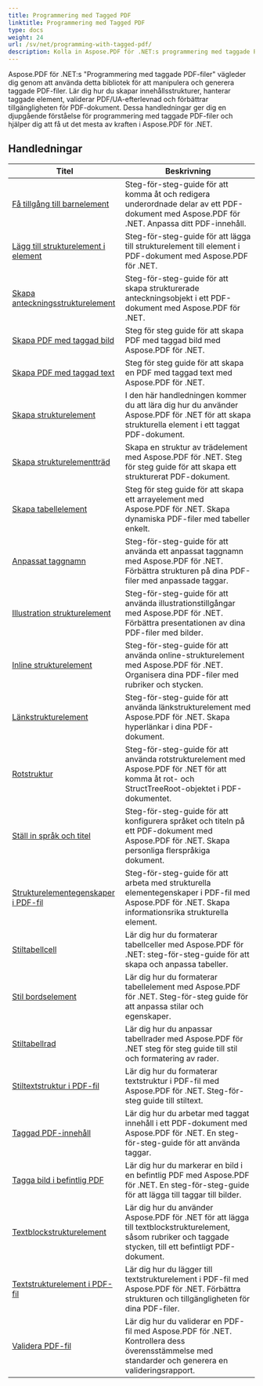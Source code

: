 ```yaml
---
title: Programmering med Tagged PDF
linktitle: Programmering med Tagged PDF
type: docs
weight: 24
url: /sv/net/programming-with-tagged-pdf/
description: Kolla in Aspose.PDF för .NET:s programmering med taggade PDF-handledningar för att bemästra taggade PDF-manipulering och generering.
---
```


Aspose.PDF för .NET:s "Programmering med taggade PDF-filer" vägleder dig genom att använda detta bibliotek för att manipulera och generera taggade PDF-filer. Lär dig hur du skapar innehållsstrukturer, hanterar taggade element, validerar PDF/UA-efterlevnad och förbättrar tillgängligheten för PDF-dokument. Dessa handledningar ger dig en djupgående förståelse för programmering med taggade PDF-filer och hjälper dig att få ut det mesta av kraften i Aspose.PDF för .NET.

## Handledningar
| Titel | Beskrivning |
| --- | --- | 
| [Få tillgång till barnelement](./access-children-elements/) | Steg-för-steg-guide för att komma åt och redigera underordnade delar av ett PDF-dokument med Aspose.PDF för .NET. Anpassa ditt PDF-innehåll. |  
| [Lägg till strukturelement i element](./add-structure-element-into-element/) | Steg-för-steg-guide för att lägga till strukturelement till element i PDF-dokument med Aspose.PDF för .NET. |  
| [Skapa anteckningsstrukturelement](./create-note-structure-element/) | Steg-för-steg-guide för att skapa strukturerade anteckningsobjekt i ett PDF-dokument med Aspose.PDF för .NET. |  
| [Skapa PDF med taggad bild](./create-pdf-with-tagged-image/) | Steg för steg guide för att skapa PDF med taggad bild med Aspose.PDF för .NET. |  
| [Skapa PDF med taggad text](./create-pdf-with-tagged-text/) | Steg för steg guide för att skapa en PDF med taggad text med Aspose.PDF för .NET. |  
| [Skapa strukturelement](./create-structure-elements/) | I den här handledningen kommer du att lära dig hur du använder Aspose.PDF för .NET för att skapa strukturella element i ett taggat PDF-dokument. |  
| [Skapa strukturelementträd](./create-structure-elements-tree/) | Skapa en struktur av trädelement med Aspose.PDF för .NET. Steg för steg guide för att skapa ett strukturerat PDF-dokument. |  
| [Skapa tabellelement](./create-table-element/) | Steg för steg guide för att skapa ett arrayelement med Aspose.PDF för .NET. Skapa dynamiska PDF-filer med tabeller enkelt. |  
| [Anpassat taggnamn](./custom-tag-name/) | Steg-för-steg-guide för att använda ett anpassat taggnamn med Aspose.PDF för .NET. Förbättra strukturen på dina PDF-filer med anpassade taggar. |  
| [Illustration strukturelement](./illustration-structure-elements/) | Steg-för-steg-guide för att använda illustrationstillgångar med Aspose.PDF för .NET. Förbättra presentationen av dina PDF-filer med bilder. |  
| [Inline strukturelement](./inline-structure-elements/) | Steg-för-steg-guide för att använda online-strukturelement med Aspose.PDF för .NET. Organisera dina PDF-filer med rubriker och stycken. |  
| [Länkstrukturelement](./link-structure-elements/) | Steg-för-steg-guide för att använda länkstrukturelement med Aspose.PDF för .NET. Skapa hyperlänkar i dina PDF-dokument. |  
| [Rotstruktur](./root-structure/) | Steg-för-steg-guide för att använda rotstrukturelement med Aspose.PDF för .NET för att komma åt rot- och StructTreeRoot-objektet i PDF-dokumentet. |  
| [Ställ in språk och titel](./setup-language-and-title/) | Steg-för-steg-guide för att konfigurera språket och titeln på ett PDF-dokument med Aspose.PDF för .NET. Skapa personliga flerspråkiga dokument. |  
| [Strukturelementegenskaper i PDF-fil](./structure-elements-properties/) | Steg-för-steg-guide för att arbeta med strukturella elementegenskaper i PDF-fil med Aspose.PDF för .NET. Skapa informationsrika strukturella element. |  
| [Stiltabellcell](./style-table-cell/) | Lär dig hur du formaterar tabellceller med Aspose.PDF för .NET: steg-för-steg-guide för att skapa och anpassa tabeller. |  
| [Stil bordselement](./style-table-element/) | Lär dig hur du formaterar tabellelement med Aspose.PDF för .NET. Steg-för-steg guide för att anpassa stilar och egenskaper. |  
| [Stiltabellrad](./style-table-row/) | Lär dig hur du anpassar tabellrader med Aspose.PDF för .NET steg för steg guide till stil och formatering av rader. |  
| [Stiltextstruktur i PDF-fil](./style-text-structure/) | Lär dig hur du formaterar textstruktur i PDF-fil med Aspose.PDF för .NET. Steg-för-steg guide till stiltext. |  
| [Taggad PDF-innehåll](./tagged-pdf-content/) | Lär dig hur du arbetar med taggat innehåll i ett PDF-dokument med Aspose.PDF för .NET. En steg-för-steg-guide för att använda taggar. |  
| [Tagga bild i befintlig PDF](./tag-image-in-existing-pdf/) | Lär dig hur du markerar en bild i en befintlig PDF med Aspose.PDF för .NET. En steg-för-steg-guide för att lägga till taggar till bilder. |  
| [Textblockstrukturelement](./text-block-structure-elements/) | Lär dig hur du använder Aspose.PDF för .NET för att lägga till textblockstrukturelement, såsom rubriker och taggade stycken, till ett befintligt PDF-dokument. |  
| [Textstrukturelement i PDF-fil](./text-structure-elements/) | Lär dig hur du lägger till textstrukturelement i PDF-fil med Aspose.PDF för .NET. Förbättra strukturen och tillgängligheten för dina PDF-filer. |  
| [Validera PDF-fil](./validate-pdf/) | Lär dig hur du validerar en PDF-fil med Aspose.PDF för .NET. Kontrollera dess överensstämmelse med standarder och generera en valideringsrapport. |  